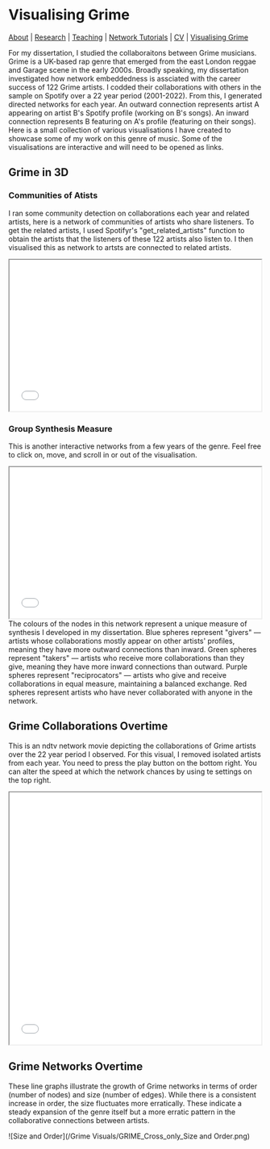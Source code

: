 # Visualising Grime
[About](https://Tom-R-Leppard.github.io/) | [Research](/research.md) | [Teaching](/teaching.md) | [Network Tutorials](/network_tutorials.md) | [CV](/cv.pdf) | [Visualising Grime](/visualising_grime.md)

For my dissertation, I studied the collaboraitons between Grime musicians. Grime is a UK-based rap genre that emerged from the east London reggae and Garage scene in the early 2000s. Broadly speaking, my dissertation investigated how network embeddedness is assciated with the career success of 122 Grime artists. I codded their collaborations with others in the sample on Spotify over a 22 year period (2001-2022). From this, I generated directed networks for each year. An outward connection represents artist A appearing on artist B's Spotify profile (working on B's songs). An inward connection represents B featuring on A's profile (featuring on their songs). Here is a small collection of various visualisations I have created to showcase some of my work on this genre of music. Some of the visualisations are interactive and will need to be opened as links. 

## Grime in 3D
### Communities of Atists
I ran some community detection on collaborations each year and related artists, here is a network of communities of artists who share listeners. To get the related artists, I used Spotifyr's "get_related_artists" function to obtain the artists that the listeners of these 122 artists also listen to. I then visualised this as network to artsts are connected to related artists.  
<iframe src="fans_coms_3D.html" width="500" height="300"></iframe>

### Group Synthesis Measure
This is another interactive networks from a few years of the genre. Feel free to click on, move, and scroll in or out of the visualisation. 
<iframe src="grime_2015_JS_RECIP" width="500" height="300"></iframe>
The colours of the nodes in this network represent a unique measure of synthesis I developed in my dissertation. Blue spheres represent "givers" — artists whose collaborations mostly appear on other artists' profiles, meaning they have more outward connections than inward. Green spheres represent "takers" — artists who receive more collaborations than they give, meaning they have more inward connections than outward. Purple spheres represent "reciprocators" — artists who give and receive collaborations in equal measure, maintaining a balanced exchange. Red spheres represent artists who have never collaborated with anyone in the network. 

## Grime Collaborations Overtime
This is an ndtv network movie depicting the collaborations of Grime artists over the 22 year period I observed. For this visual, I removed isolated artists from each year. You need to press the play button on the bottom right. You can alter the speed at which the network chances by using te settings on the top right. 
<iframe src="GRIME-Network_noISO.html" width="500" height="500"></iframe>

## Grime Networks Overtime 
These line graphs illustrate the growth of Grime networks in terms of order (number of nodes) and size (number of edges). While there is a consistent increase in order, the size fluctuates more erratically. These indicate a steady expansion of the genre itself but a more erratic pattern in the collaborative connections between artists. 

![Size and Order](/Grime Visuals/GRIME_Cross_only_Size and Order.png)
